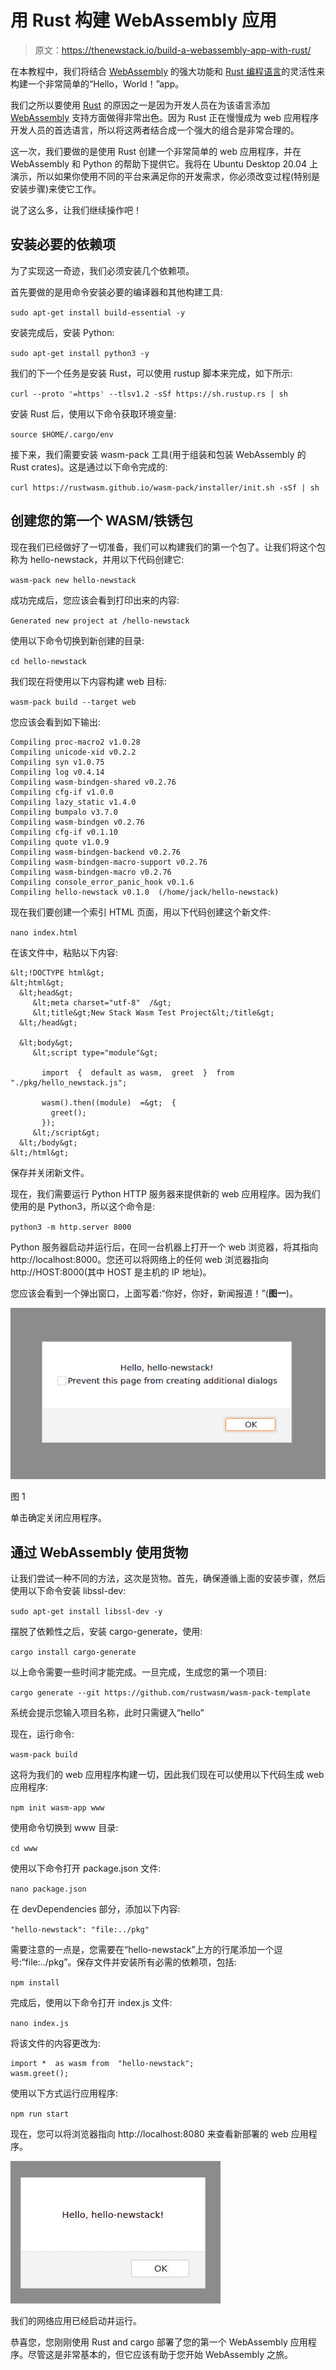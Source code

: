 # 用 Rust 构建 WebAssembly 应用

> 原文：<https://thenewstack.io/build-a-webassembly-app-with-rust/>

在本教程中，我们将结合 [WebAssembly](https://thenewstack.io/what-is-webassembly/) 的强大功能和 [Rust 编程语言](https://thenewstack.io/the-case-for-rust-as-the-future-of-javascript-infrastructure/)的灵活性来构建一个非常简单的“Hello，World！”app。

我们之所以要使用 [Rust](https://www.rust-lang.org/) 的原因之一是因为开发人员在为该语言添加 [WebAssembly](https://webassembly.org/) 支持方面做得非常出色。因为 Rust 正在慢慢成为 web 应用程序开发人员的首选语言，所以将这两者结合成一个强大的组合是非常合理的。

这一次，我们要做的是使用 Rust 创建一个非常简单的 web 应用程序，并在 WebAssembly 和 Python 的帮助下提供它。我将在 Ubuntu Desktop 20.04 上演示，所以如果你使用不同的平台来满足你的开发需求，你必须改变过程(特别是安装步骤)来使它工作。

说了这么多，让我们继续操作吧！

## 安装必要的依赖项

为了实现这一奇迹，我们必须安装几个依赖项。

首先要做的是用命令安装必要的编译器和其他构建工具:

`sudo apt-get install build-essential -y`

安装完成后，安装 Python:

`sudo apt-get install python3 -y`

我们的下一个任务是安装 Rust，可以使用 rustup 脚本来完成，如下所示:

`curl --proto '=https' --tlsv1.2 -sSf https://sh.rustup.rs | sh`

安装 Rust 后，使用以下命令获取环境变量:

`source $HOME/.cargo/env`

接下来，我们需要安装 wasm-pack 工具(用于组装和包装 WebAssembly 的 Rust crates)。这是通过以下命令完成的:

`curl https://rustwasm.github.io/wasm-pack/installer/init.sh -sSf | sh`

## 创建您的第一个 WASM/铁锈包

现在我们已经做好了一切准备，我们可以构建我们的第一个包了。让我们将这个包称为 hello-newstack，并用以下代码创建它:

`wasm-pack new hello-newstack`

成功完成后，您应该会看到打印出来的内容:

`Generated new project at /hello-newstack`

使用以下命令切换到新创建的目录:

`cd hello-newstack`

我们现在将使用以下内容构建 web 目标:

`wasm-pack build --target web`

您应该会看到如下输出:

```
Compiling proc-macro2 v1.0.28
Compiling unicode-xid v0.2.2
Compiling syn v1.0.75
Compiling log v0.4.14
Compiling wasm-bindgen-shared v0.2.76
Compiling cfg-if v1.0.0
Compiling lazy_static v1.4.0
Compiling bumpalo v3.7.0
Compiling wasm-bindgen v0.2.76
Compiling cfg-if v0.1.10
Compiling quote v1.0.9
Compiling wasm-bindgen-backend v0.2.76
Compiling wasm-bindgen-macro-support v0.2.76
Compiling wasm-bindgen-macro v0.2.76
Compiling console_error_panic_hook v0.1.6
Compiling hello-newstack v0.1.0  (/home/jack/hello-newstack)

```

现在我们要创建一个索引 HTML 页面，用以下代码创建这个新文件:

`nano index.html`

在该文件中，粘贴以下内容:

```
&lt;!DOCTYPE html&gt;
&lt;html&gt;
  &lt;head&gt;
     &lt;meta charset="utf-8"  /&gt;
     &lt;title&gt;New Stack Wasm Test Project&lt;/title&gt;
  &lt;/head&gt;

  &lt;body&gt;
     &lt;script type="module"&gt;

       import  {  default as wasm,  greet  }  from  "./pkg/hello_newstack.js";

       wasm().then((module)  =&gt;  {
         greet();
       });
     &lt;/script&gt;
  &lt;/body&gt;
&lt;/html&gt;

```

保存并关闭新文件。

现在，我们需要运行 Python HTTP 服务器来提供新的 web 应用程序。因为我们使用的是 Python3，所以这个命令是:

`python3 -m http.server 8000`

Python 服务器启动并运行后，在同一台机器上打开一个 web 浏览器，将其指向 http://localhost:8000。您还可以将网络上的任何 web 浏览器指向 http://HOST:8000(其中 HOST 是主机的 IP 地址)。

您应该会看到一个弹出窗口，上面写着:“你好，你好，新闻报道！”(**图一**)。

![](img/1aa995b15b010f85b07a4a9a7e9027d2.png)

图 1

单击确定关闭应用程序。

## 通过 WebAssembly 使用货物

让我们尝试一种不同的方法，这次是货物。首先，确保遵循上面的安装步骤，然后使用以下命令安装 libssl-dev:

`sudo apt-get install libssl-dev -y`

摆脱了依赖性之后，安装 cargo-generate，使用:

`cargo install cargo-generate`

以上命令需要一些时间才能完成。一旦完成，生成您的第一个项目:

`cargo generate --git https://github.com/rustwasm/wasm-pack-template`

系统会提示您输入项目名称，此时只需键入“hello”

现在，运行命令:

`wasm-pack build`

这将为我们的 web 应用程序构建一切，因此我们现在可以使用以下代码生成 web 应用程序:

`npm init wasm-app www`

使用命令切换到 www 目录:

`cd www`

使用以下命令打开 package.json 文件:

`nano package.json`

在 devDependencies 部分，添加以下内容:

`"hello-newstack": "file:../pkg"`

需要注意的一点是，您需要在“hello-newstack”上方的行尾添加一个逗号:“file:../pkg”。保存文件并安装所有必需的依赖项，包括:

`npm install`

完成后，使用以下命令打开 index.js 文件:

`nano index.js`

将该文件的内容更改为:

```
import *  as wasm from  "hello-newstack";
wasm.greet();

```

使用以下方式运行应用程序:

`npm run start`

现在，您可以将浏览器指向 http://localhost:8080 来查看新部署的 web 应用程序。

![](img/14d4eb2147d112d353eb3b6bc400aa0d.png)

我们的网络应用已经启动并运行。

恭喜您，您刚刚使用 Rust and cargo 部署了您的第一个 WebAssembly 应用程序。尽管这是非常基本的，但它应该有助于您开始 WebAssembly 之旅。

<svg xmlns:xlink="http://www.w3.org/1999/xlink" viewBox="0 0 68 31" version="1.1"><title>Group</title> <desc>Created with Sketch.</desc></svg>